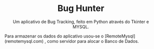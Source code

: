 <h1 align="center">Bug Hunter</h1>
<p align="center">Um aplicativo de Bug Tracking, feito em Python através do Tkinter e MYSQL.</p>
Para armazenar os dados do aplicativo usou-se o [RemoteMysql](remotemysql.com) , como servidor para alocar o Banco de Dados.
